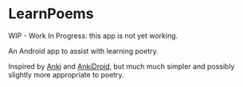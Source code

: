 # LearnPoems

WIP - Work In Progress: this app is not yet working.

An Android app to assist with learning poetry.

Inspired by [Anki](https://apps.ankiweb.net/) and [AnkiDroid](https://docs.ankidroid.org/), but much much simpler and possibly slightly more appropriate to poetry.
